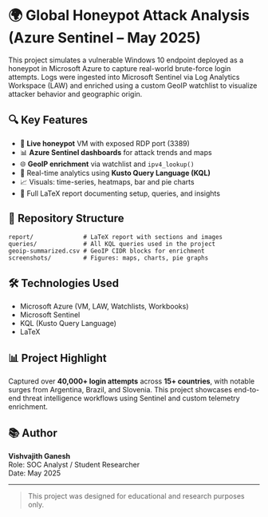# 🌍 Global Honeypot Attack Analysis (Azure Sentinel – May 2025)

This project simulates a vulnerable Windows 10 endpoint deployed as a honeypot in Microsoft Azure to capture real-world brute-force login attempts. Logs were ingested into Microsoft Sentinel via Log Analytics Workspace (LAW) and enriched using a custom GeoIP watchlist to visualize attacker behavior and geographic origin.

## 🔍 Key Features
- 🚨 **Live honeypot** VM with exposed RDP port (3389)
- 📊 **Azure Sentinel dashboards** for attack trends and maps
- 🌐 **GeoIP enrichment** via watchlist and `ipv4_lookup()`
- 🧠 Real-time analytics using **Kusto Query Language (KQL)**
- 📈 Visuals: time-series, heatmaps, bar and pie charts
- 🧾 Full LaTeX report documenting setup, queries, and insights

## 📁 Repository Structure
```
report/              # LaTeX report with sections and images
queries/             # All KQL queries used in the project
geoip-summarized.csv # GeoIP CIDR blocks for enrichment
screenshots/         # Figures: maps, charts, pie graphs
```

## 🛠 Technologies Used
- Microsoft Azure (VM, LAW, Watchlists, Workbooks)
- Microsoft Sentinel
- KQL (Kusto Query Language)
- LaTeX

## 📊 Project Highlight
Captured over **40,000+ login attempts** across **15+ countries**, with notable surges from Argentina, Brazil, and Slovenia. This project showcases end-to-end threat intelligence workflows using Sentinel and custom telemetry enrichment.

## 📚 Author
**Vishvajith Ganesh**  
Role: SOC Analyst / Student Researcher  
Date: May 2025

---

> This project was designed for educational and research purposes only.
